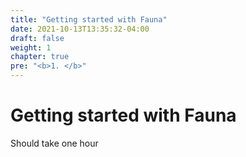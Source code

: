```yaml
---
title: "Getting started with Fauna"
date: 2021-10-13T13:35:32-04:00
draft: false
weight: 1
chapter: true
pre: "<b>1. </b>"
---
```


# Getting started with Fauna

Should take one hour